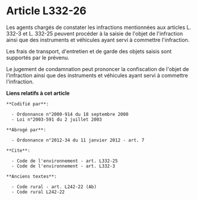 # Article L332-26

Les agents chargés de constater les infractions mentionnées aux articles L. 332-3 et L. 332-25 peuvent procéder à la saisie
de l'objet de l'infraction ainsi que des instruments et véhicules ayant servi à commettre l'infraction. 

Les frais de transport, d'entretien et de garde des objets saisis sont supportés par le prévenu. 

Le jugement de condamnation peut prononcer la confiscation de l'objet de l'infraction ainsi que des instruments et véhicules
ayant servi à commettre l'infraction.

**Liens relatifs à cet article**

	**Codifié par**:

	  - Ordonnance n°2000-914 du 18 septembre 2000
	  - Loi n°2003-591 du 2 juillet 2003

	**Abrogé par**:

	  - Ordonnance n°2012-34 du 11 janvier 2012 - art. 7

	**Cite**:

	  - Code de l'environnement - art. L332-25
	  - Code de l'environnement - art. L332-3

	**Anciens textes**:

	  - Code rural - art. L242-22 (Ab)
	  - Code rural L242-22
